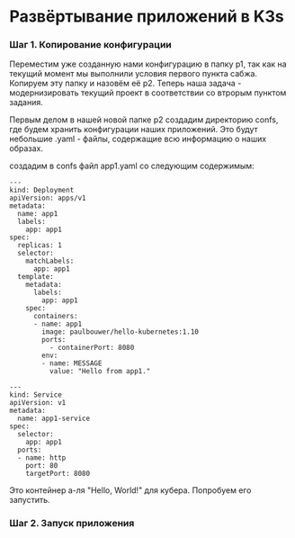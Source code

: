 # Развёртывание приложений в K3s

### Шаг 1. Копирование конфигурации

Переместим уже созданную нами конфигурацию в папку p1, так как на текущий момент мы выполнили условия первого пункта сабжа. Копируем эту папку и назовём её p2. Теперь наша задача - модернизировать текущий проект в соответствии со втрорым пунктом задания.

Первым делом в нашей новой папке p2 создадим директорию confs, где будем хранить конфигурации наших приложений. Это будут небольшие .yaml - файлы, содержащие всю информацию о наших образах.

создадим в confs файл app1.yaml со следующим содержимым:

```
---
kind: Deployment
apiVersion: apps/v1
metadata:
  name: app1
  labels:
    app: app1
spec:
  replicas: 1
  selector:
    matchLabels:
      app: app1
  template:
    metadata:
      labels:
        app: app1
    spec:
      containers:
      - name: app1
        image: paulbouwer/hello-kubernetes:1.10
        ports:
          - containerPort: 8080
        env:
        - name: MESSAGE
          value: "Hello from app1."

--- 
kind: Service
apiVersion: v1
metadata:
  name: app1-service
spec:
  selector:
    app: app1
  ports:
  - name: http
    port: 80
    targetPort: 8080
```

Это контейнер а-ля "Hello, World!" для кубера. Попробуем его запустить.

### Шаг 2. Запуск приложения

